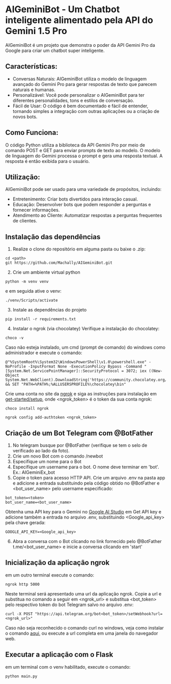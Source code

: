 # AIGeminiBot - Um Chatbot inteligente alimentado pela API do Gemini 1.5 Pro
AIGeminiBot é um projeto que demonstra o poder da API Gemini Pro da Google para criar um chatbot super inteligente.

## Características:
 - Conversas Naturais: AIGeminiBot utiliza o modelo de linguagem avançado do Gemini Pro para gerar respostas de texto que parecem naturais e humanas.
 - Personalizável: Você pode personalizar o AIGeminiBot para ter diferentes personalidades, tons e estilos de conversação.
 - Fácil de Usar: O código é bem documentado e fácil de entender, tornando simples a integração com outras aplicações ou a criação de novos bots.

## Como Funciona:
O código Python utiliza a biblioteca da API Gemini Pro por meio de comando POST e GET para enviar prompts de texto ao modelo. O modelo de linguagem do Gemini processa o prompt e gera uma resposta textual.
A resposta é então exibida para o usuário.

## Utilização:
AIGeminiBot pode ser usado para uma variedade de propósitos, incluindo:
- Entretenimento: Criar bots divertidos para interação casual.
- Educação: Desenvolver bots que podem responder a perguntas e fornecer informações.
- Atendimento ao Cliente: Automatizar respostas a perguntas frequentes de clientes.

## Instalação das dependências

1. Realize o clone do repositório em alguma pasta <path> ou baixe o .zip:
```shell
cd <path>
git https://github.com/Machally/AIGeminiBot.git
```

2. Crie um ambiente virtual python 
```shell
python -m venv venv
```
e em seguida ative o venv:
```shell
./venv/Scripts/activate
```
3. Instale as dependências do projeto
```shell
pip install -r requirements.txt
```

4. Instalar o ngrok (via chocolatey)
Verifique a instalação do chocolatey:
```shell
choco -v
```
Caso não esteja instalado, um cmd (prompt de comando) do windows como administrador e execute o comando:
```shell
@"%SystemRoot%\System32\WindowsPowerShell\v1.0\powershell.exe" -NoProfile -InputFormat None -ExecutionPolicy Bypass -Command "[System.Net.ServicePointManager]::SecurityProtocol = 3072; iex ((New-Object System.Net.WebClient).DownloadString('https://community.chocolatey.org/install.ps1'))" && SET "PATH=%PATH%;%ALLUSERSPROFILE%\chocolatey\bin"
```

Crie uma conta no site da [ngrok](https://ngrok.com/) e siga as instruções para instalação em [get-started/setup](https://dashboard.ngrok.com/get-started/setup/windows), onde <ngrok_token> é o token da sua conta ngrok:

```shell
choco install ngrok
```
```shell
ngrok config add-authtoken <ngrok_token>
```
## Criação de um Bot Telegram com @BotFather

1. No telegram busque por @BotFather (verifique se tem o selo de verificado ao lado da foto). 
2. Crie um novo Bot com o comando /newbot
3. Especifique um nome para o Bot
4. Especifique um username para o bot. O nome deve terminar em 'bot'. Ex.: AIGeminiEx_bot
5. Copie o token para acesso HTTP API. Crie um arquivo .env na pasta app e adicione a entrada substituindo <token> pela código obtido no @BotFather e <bot_user_name> pelo username especificado:

```shell
bot_token=<token>
bot_user_name=<bot_user_name>
```
Obtenha uma API key para o Gemini no [Google AI Studio](https://aistudio.google.com/) em Get API key e adicione também a entrada no arquivo .env, substituindo <Google_api_key> pela chave gerada:

```shell
GOOGLE_API_KEY=<Google_api_key>
```
6. Abra a conversa com o Bot clicando no link fornecido pelo @BotFather t.me/<bot_user_name> e inicie a conversa clicando em 'start'

## Inicialização da aplicação ngrok 
em um outro terminal execute o comando:
```shell
ngrok http 5000
```
Neste terminal será apresentado uma url da aplicação ngrok. Copie a url e substitua no comando a seguir em <ngrok_url> e substitua <bot_token> pelo respectivo token do bot Telegram salvo no arquivo .env:
```shell
curl -X POST "https://api.telegram.org/bot<bot_token>/setWebhook?url=<ngrok_url>"
```
Caso não seja reconhecido o comando curl no windows, veja como instalar o comando [aqui](https://ramonduraes.net/2021/04/25/como-instalar-o-curl/), ou execute a url completa em uma janela do navegador web.

## Executar a aplicação com o Flask
em um terminal com o venv habilitado, execute o comando:

```shell
python main.py
```

